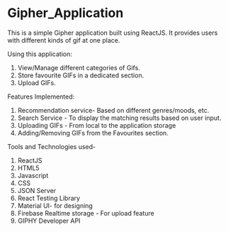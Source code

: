 # Gipher_Application
 This is a simple Gipher application built using ReactJS. It provides users with different kinds of gif at one place.

Using this application:
1. View/Manage different categories of Gifs.
2. Store favourite GIFs in a dedicated section.
3. Upload GIFs.

Features Implemented:
1. Recommendation service- Based on different genres/moods, etc.
2. Search Service - To display the matching results based on user input.
3. Uploading GIFs - From local to the application storage
4. Adding/Removing GIFs from the Favourites section.

Tools and Technologies used-
1. ReactJS
2. HTML5
3. Javascript
4. CSS
5. JSON Server
6. React Testing Library
7. Material UI- for designing
8. Firebase Realtime storage - For upload feature
9. GIPHY Developer API
